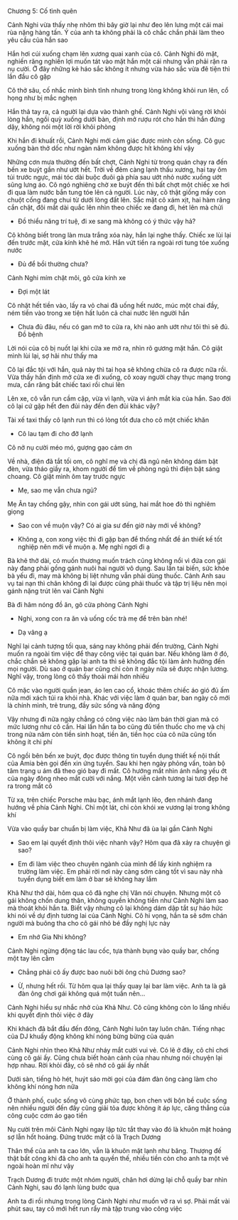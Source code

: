 




Chương 5: Cố tình quên

Cảnh Nghi vừa thấy nhẹ nhõm thì bây giờ lại như đeo lên lưng một cái mai rùa nặng hàng tấn. Ý của anh ta không phải là cô chắc chắn phải làm theo yêu cầu của hắn sao

Hắn hơi cúi xuống chạm lên xương quai xanh của cô. Cảnh Nghi đỏ mặt, nghiến răng nghiến lợi muốn tát vào mặt hắn một cái nhưng vẫn phải rặn ra nụ cười. Ở đây những kẻ háo sắc không ít nhưng vừa háo sắc vừa đê tiện thì lần đầu cô gặp

Cô thở sâu, cố nhắc mình bình tĩnh nhưng trong lòng không khỏi run lên, cổ họng như bị mắc nghẹn

Hắn thả tay ra, cả người lại dựa vào thành ghế. Cảnh Nghi vội vàng rời khỏi lòng hắn, ngồi quỳ xuống dưới bàn, định mở rượu rót cho hắn thì hắn đứng dậy, không nói một lời rời khỏi phòng

Khi hắn đi khuất rồi, Cảnh Nghi mới cảm giác được mình còn sống. Cô gục xuống bàn thở dốc như ngàn năm không được hít không khí vậy

Những cơn mưa thường đến bất chợt, Cảnh Nghi từ trong quán chạy ra đến bến xe buýt gần như ướt hết. Trời về đêm càng lạnh thấu xương, hai tay ôm túi trước ngực, mái tóc dài buộc đuôi gà phía sau ướt nhỏ nước xuống ướt sũng lưng áo. Cô ngó nghiêng chờ xe buýt đến thì bất chợt một chiếc xe hơi đi qua làm nước bắn tung tóe lên cả người. Lúc này, cô thật giống mấy con chuột cống đang chui từ dưới lòng đất lên. Sắc mặt cô xám xịt, hai hàm răng cắn chặt, đôi mắt dài quắc lên nhìn theo chiếc xe đang đi, hét lên mà chửi

- Đồ thiểu năng trí tuệ, đi xe sang mà không có ý thức vậy hả?

Cô không biết trong làn mưa trắng xóa này, hắn lại nghe thấy. Chiếc xe lùi lại đến trước mặt, cửa kính khẽ hé mở. Hắn vứt tiền ra ngoài rơi tung tóe xuống nước

- Đủ để bồi thường chưa?

Cảnh Nghi mím chặt môi, gõ cửa kính xe

- Đợi một lát

Cô nhặt hết tiền vào, lấy ra vỏ chai đã uống hết nước, múc một chai đầy, ném tiền vào trong xe tiện hất luôn cả chai nước lên người hắn

- Chưa đủ đâu, nếu có gan mở to cửa ra, khi nào anh ướt như tôi thì sẽ đủ. Đồ bệnh

Lời nói của cô bị nuốt lại khi cửa xe mở ra, nhìn rõ gương mặt hắn. Cô giật mình lùi lại, sợ hãi như thấy ma

Cô lại đắc tội với hắn, quả này thì tai họa sẽ không chừa cô ra được nữa rồi. Vừa thấy hắn định mở cửa xe đi xuống, cô xoay người chạy thục mạng trong mưa, cắn răng bắt chiếc taxi rồi chui lên

Lên xe, cô vẫn run cầm cập, vừa vì lạnh, vừa vì ánh mắt kia của hắn. Sao đời cô lại cứ gặp hết đen đủi này đến đen đủi khác vậy?

Tài xế taxi thấy cô lạnh run thì có lòng tốt đưa cho cô một chiếc khăn

- Cô lau tạm đi cho đỡ lạnh

Cô nở nụ cười méo mó, gượng gạo cảm ơn

Về nhà, điện đã tắt tối om, cô nghĩ mẹ và chị đã ngủ nên không dám bật đèn, vừa tháo giầy ra, khom người để tìm về phòng ngủ thì điện bật sáng choang. Cô giật mình ôm tay trước ngực

- Mẹ, sao mẹ vẫn chưa ngủ?

Mẹ Ân tay chống gậy, nhìn con gái ướt sũng, hai mắt hoe đỏ thì nghiêm giọng

- Sao con về muộn vậy? Có ai gia sư đến giờ này mới về không?

- Không ạ, con xong việc thì đi gặp bạn để thống nhất đề án thiết kế tốt nghiệp nên mới về muộn ạ. Mẹ nghỉ ngơi đi ạ

Bà khẽ thở dài, có muốn thương muốn trách cũng không nổi vì đứa con gái này đang phải gồng gánh nuôi hai người vô dụng. Sau lần tai biến, sức khỏe bà yếu đi, may mà không bị liệt nhưng vẫn phải dùng thuốc. Cảnh Anh sau vụ tai nạn thì chân không đi lại được cũng phải thuốc và tập trị liệu nên mọi gánh nặng trút lên vai Cảnh Nghi

Bà đi hâm nóng đồ ăn, gõ cửa phòng Cảnh Nghi

- Nghi, xong con ra ăn và uống cốc trà mẹ để trên bàn nhé!

- Dạ vâng ạ



Nghĩ lại cảnh tượng tối qua, sáng nay không phải đến trường, Cảnh Nghi muốn ra ngoài tìm việc để thay công việc tại quán bar. Nếu không làm ở đó, chắc chắn sẽ không gặp lại anh ta thì sẽ không đắc tội làm ảnh hưởng đến mọi người. Dù sao ở quán bar cũng chỉ còn ít ngày nữa sẽ được nhận lương. Nghĩ vậy, trong lòng cô thấy thoải mái hơn nhiều

Cô mặc vào người quần jean, áo len cao cổ, khoác thêm chiếc áo gió đủ ấm nữa mới xách túi ra khỏi nhà. Khác với việc làm ở quán bar, ban ngày cô mới là chính mình, trẻ trung, đầy sức sống và năng động

Vậy nhưng đi nửa ngày chẳng có công việc nào làm bán thời gian mà có mức lương như cô cần. Hai lần hắn ta bo cũng đủ tiền thuốc cho mẹ và chị trong nửa năm còn tiền sinh hoạt, tiền ăn, tiền học của cô nữa cũng tốn không ít chi phí

Cô ngồi bên bến xe buýt, đọc được thông tin tuyển dụng thiết kế nội thất của Amia bèn gọi đến xin ứng tuyển. Sau khi hẹn ngày phỏng vấn, toàn bộ tâm trạng u ám đã theo gió bay đi mất. Cô hướng mắt nhìn ánh nắng yếu ớt của ngày đông nheo mắt cười với nắng. Một viễn cảnh tương lai tươi đẹp hé ra trong mắt cô

Từ xa, trên chiếc Porsche màu bạc, ánh mắt lạnh lẽo, đen nhánh đang hướng về phía Cảnh Nghi. Chỉ một lát, chỉ còn khói xe vương lại trong không khí

Vừa vào quầy bar chuẩn bị làm việc, Khả Như đã ùa lại gần Cảnh Nghi

- Sao em lại quyết định thôi việc nhanh vậy? Hôm qua đã xảy ra chuyện gì sao?

- Em đi làm việc theo chuyên ngành của mình để lấy kinh nghiệm ra trường làm việc. Em phải rời nơi này càng sớm càng tốt vì sau này nhà tuyển dụng biết em làm ở bar sẽ không hay lắm

Khả Như thở dài, hôm qua cô đã nghe chị Vân nói chuyện. Nhưng một cô gái không chốn dung thân, không quyền không tiền như Cảnh Nghi làm sao mà thoát khỏi hắn ta. Biết vậy nhưng cô lại không dám dập tắt sự háo hức khi nói về dự định tương lai của Cảnh Nghi. Cô hi vọng, hắn ta sẽ sớm chán người mà buông tha cho cô gái nhỏ bé đầy nghị lực này

- Em nhớ Gia Nhi không?

Cảnh Nghi ngừng động tác lau cốc, tựa thành bụng vào quầy bar, chống một tay lên cằm

- Chẳng phải cô ấy được bao nuôi bởi ông chủ Dương sao?

- Ừ, nhưng hết rồi. Từ hôm qua lại thấy quay lại bar làm việc. Anh ta là gã đàn ông chơi gái không quá một tuần nên...

Cảnh Nghi hiểu sự nhắc nhở của Khả Như. Cô cũng không còn lo lắng nhiều khi quyết định thôi việc ở đây

Khi khách đã bắt đầu đến đông, Cảnh Nghi luôn tay luôn chân. Tiếng nhạc của DJ khuấy động không khí nóng bừng bừng của quán

Cảnh Nghi nhìn theo Khả Như nháy mắt cười vui vẻ. Có lẽ ở đây, cô chỉ chơi cùng cô gái ấy. Cũng chưa biết hoàn cảnh của nhau nhưng nói chuyện lại hợp nhau. Rời khỏi đây, cô sẽ nhớ cô gái ấy nhất

Dưới sàn, tiếng hò hét, huýt sáo mời gọi của đám đàn ông càng làm cho không khí nóng hơn nữa

Ở thành phố, cuộc sống vô cùng phức tạp, bon chen với bộn bề cuộc sống nên nhiều người đến đây cũng giải tỏa được không ít áp lực, căng thẳng của công cuộc cơm áo gạo tiền

Nụ cười trên môi Cảnh Nghi ngay lập tức tắt thay vào đó là khuôn mặt hoảng sợ lẫn hốt hoảng. Đứng trước mặt cô là Trạch Dương

Thân thể của anh ta cao lớn, vẫn là khuôn mặt lạnh như băng. Thượng đế thật bất công khi đã cho anh ta quyền thế, nhiều tiền còn cho anh ta một vẻ ngoài hoàn mĩ như vậy

Trạch Dương đi trước một nhóm người, chân hơi dừng lại chỗ quầy bar nhìn Cảnh Nghi, sau đó lạnh lùng bước qua

Anh ta đi rồi nhưng trong lòng Cảnh Nghi như muốn vỡ ra vì sợ. Phải mất vài phút sau, tay cô mới hết run rẩy mà tập trung vào công việc




